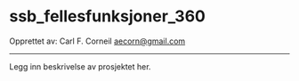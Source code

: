 # ssb_fellesfunksjoner_360



Opprettet av:
Carl F. Corneil <aecorn@gmail.com>

---

Legg inn beskrivelse av prosjektet her.

